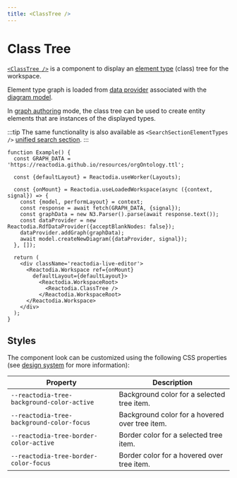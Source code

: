 ```yaml
---
title: <ClassTree />
---
```


# Class Tree

[`<ClassTree />`](/docs/api/workspace/functions/ClassTree.md) is a component to display an [element type](/docs/api/workspace/type-aliases/ElementTypeIri.md) (class) tree for the workspace.

Element type graph is loaded from [data provider](/docs/concepts/data-provider.md) associated with the [diagram model](/docs/concepts/graph-model.md).

In [graph authoring](/docs/concepts/graph-authoring.md) mode, the class tree can be used to create entity elements that are instances of the displayed types.

:::tip
The same functionality is also available as `<SearchSectionElementTypes />` [unified search section](/docs/components/unified-search.md).
:::

```tsx live
function Example() {
  const GRAPH_DATA = 'https://reactodia.github.io/resources/orgOntology.ttl';

  const {defaultLayout} = Reactodia.useWorker(Layouts);

  const {onMount} = Reactodia.useLoadedWorkspace(async ({context, signal}) => {
    const {model, performLayout} = context;
    const response = await fetch(GRAPH_DATA, {signal});
    const graphData = new N3.Parser().parse(await response.text());
    const dataProvider = new Reactodia.RdfDataProvider({acceptBlankNodes: false});
    dataProvider.addGraph(graphData);
    await model.createNewDiagram({dataProvider, signal});
  }, []);

  return (
    <div className='reactodia-live-editor'>
      <Reactodia.Workspace ref={onMount}
        defaultLayout={defaultLayout}>
          <Reactodia.WorkspaceRoot>
            <Reactodia.ClassTree />
          </Reactodia.WorkspaceRoot>
      </Reactodia.Workspace>
    </div>
  );
}
```

## Styles

The component look can be customized using the following CSS properties (see [design system](/docs/concepts/design-system.mdx) for more information):

| Property | Description |
|----------|-------------|
| `--reactodia-tree-background-color-active`  | Background color for a selected tree item. |
| `--reactodia-tree-background-color-focus`   | Background color for a hovered over tree item. |
| `--reactodia-tree-border-color-active`      | Border color for a selected tree item. |
| `--reactodia-tree-border-color-focus`       | Border color for a hovered over tree item. |
